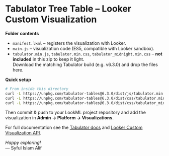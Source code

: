 # Tabulator Tree Table – Looker Custom Visualization

**Folder contents**

- `manifest.lkml` – registers the visualization with Looker.
- `main.js` – visualization code (ES5, compatible with Looker sandbox).
- `tabulator.min.js`, `tabulator.min.css`, `tabulator_midnight.min.css` – **not included** in this zip to keep it light.  
  Download the matching Tabulator build (e.g. v6.3.0) and drop the files here.

**Quick setup**

```bash
# From inside this directory
curl -L https://unpkg.com/tabulator-tables@6.3.0/dist/js/tabulator.min.js  -o tabulator.min.js
curl -L https://unpkg.com/tabulator-tables@6.3.0/dist/css/tabulator.min.css -o tabulator.min.css
curl -L https://unpkg.com/tabulator-tables@6.3.0/dist/css/tabulator_midnight.min.css -o tabulator_midnight.min.css
```

Then commit & push to your LookML project repository and add the visualization
in **Admin → Platform → Visualizations**.

For full documentation see the [Tabulator docs](https://tabulator.info/) and [Looker Custom Visualization API](https://developers.looker.com/).

*Happy exploring!*  
— Syful Islam Alif
